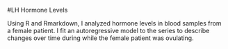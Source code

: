 #LH Hormone Levels

Using R and Rmarkdown, I analyzed hormone levels in blood samples from a female patient. I fit an autoregressive model to the series to describe changes over time during while the female patient was ovulating. 

